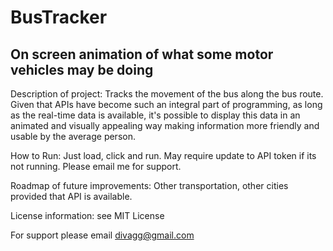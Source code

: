 # BusTracker

## On screen animation of what some motor vehicles may be doing

Description of project: Tracks the movement of the bus along the bus route.  Given that APIs have become such an integral part of programming, as long as the real-time data is available, it's possible to display this data in an animated and visually appealing way making information more friendly and usable by the average person. 


How to Run: Just load, click and run.  May require update to API token if its not running.  Please email me for support. 

Roadmap of future improvements: Other transportation, other cities provided that API is available. 

License information:  see MIT License 

For support please email divagg@gmail.com

